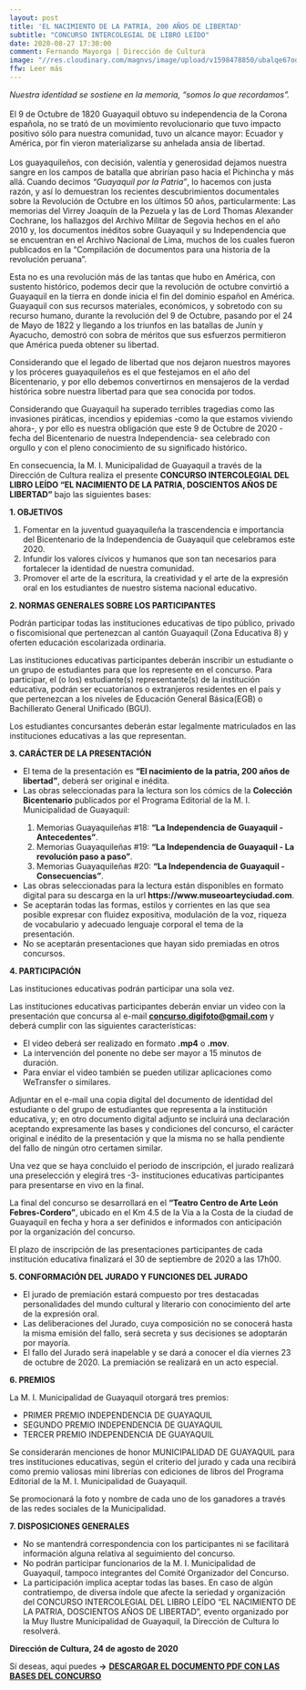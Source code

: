 ```yaml
---
layout: post
title: 'EL NACIMIENTO DE LA PATRIA, 200 AÑOS DE LIBERTAD'
subtitle: "CONCURSO INTERCOLEGIAL DE LIBRO LEÍDO"
date: 2020-08-27 17:30:00
comment: Fernando Mayorga | Dirección de Cultura
image: "//res.cloudinary.com/magnvs/image/upload/v1598478850/ubalqe67odchij5atjyc.jpg"
ffw: Leer más
---
```


*Nuestra identidad se sostiene en la memoria, “somos lo que recordamos”.*<br /><br/>El 9 de Octubre de 1820 Guayaquil obtuvo su independencia de la Corona española, no se trató de un movimiento revolucionario que tuvo impacto positivo sólo para nuestra comunidad, tuvo un alcance mayor: Ecuador y América, por fin vieron materializarse su anhelada ansia de libertad.<br /><br/>Los guayaquileños, con decisión, valentía y generosidad dejamos nuestra sangre en los campos de batalla que abrirían paso hacia el Pichincha y más allá. Cuando decimos *“Guayaquil por la Patria”*, lo hacemos con justa razón, y así lo demuestran los recientes descubrimientos documentales sobre la Revolución de Octubre en los últimos 50 años, particularmente: Las memorias del Virrey Joaquín de la Pezuela y las de Lord Thomas Alexander Cochrane, los hallazgos del Archivo Militar de Segovia hechos en el año 2010 y, los documentos inéditos sobre Guayaquil y su Independencia que se encuentran en el Archivo Nacional de Lima, muchos de los cuales fueron publicados en la “Compilación de documentos para una historia de la revolución peruana”.

Esta no es una revolución más de las tantas que hubo en América, con sustento histórico, podemos decir que la revolución de octubre convirtió a Guayaquil en la tierra en donde inicia el fin del dominio español en América. Guayaquil con sus recursos materiales, económicos, y sobretodo con su recurso humano, durante la revolución del 9 de Octubre, pasando por el 24 de Mayo de 1822 y llegando a los triunfos en las batallas de Junín y Ayacucho, demostró con sobra de méritos que sus esfuerzos permitieron que América pueda obtener su libertad.

Considerando que el legado de libertad que nos dejaron nuestros mayores y los próceres guayaquileños es el que festejamos en el año del Bicentenario, y por ello debemos convertirnos en mensajeros de la verdad histórica sobre nuestra libertad para que sea conocida por todos.

Considerando que Guayaquil ha superado terribles tragedias como las invasiones piráticas, incendios y epidemias -como la que estamos viviendo ahora-, y por ello es nuestra obligación que este 9 de Octubre de 2020 -fecha del Bicentenario de nuestra Independencia- sea celebrado con orgullo y con el pleno conocimiento de su significado histórico.

En consecuencia, la M. I. Municipalidad de Guayaquil a través de la Dirección de Cultura realiza el presente **CONCURSO INTERCOLEGIAL DEL LIBRO LEÍDO “EL NACIMIENTO DE LA PATRIA, DOSCIENTOS AÑOS DE LIBERTAD”** bajo las siguientes bases:



**1. OBJETIVOS**

<div class="leftie">
<ol>
<li>Fomentar en la juventud guayaquileña la trascendencia e importancia del Bicentenario de la Independencia de Guayaquil que celebramos este 2020.</li>
<li>Infundir los valores cívicos y humanos que son tan necesarios para fortalecer la identidad de nuestra comunidad.</li>
<li>Promover el arte de la escritura, la creatividad y el arte de la expresión oral en los estudiantes de nuestro sistema nacional educativo.</li>
</ol>
</div>

**2. NORMAS GENERALES SOBRE LOS PARTICIPANTES**

Podrán participar todas las instituciones educativas de tipo público, privado o fiscomisional que pertenezcan al cantón Guayaquil (Zona Educativa 8) y oferten educación escolarizada ordinaria.

Las instituciones educativas participantes deberán inscribir un estudiante o un grupo de estudiantes para que los represente en el concurso. Para participar, el (o los) estudiante(s) representante(s) de la institución educativa, podrán ser ecuatorianos o extranjeros residentes en el país y que pertenezcan a los niveles de Educación General Básica(EGB) o Bachillerato General Unificado (BGU).

Los estudiantes concursantes deberán estar legalmente matriculados en las instituciones educativas a las que representan.

**3. CARÁCTER DE LA PRESENTACIÓN**

<div class="leftie">
<ul>
<li>El tema de la presentación es <b>“El nacimiento de la patria, 200 años de libertad”</b>, deberá ser original e inédita.</li>
<li>Las obras seleccionadas para la lectura son los cómics de la <b>Colección Bicentenario</b> publicados por el Programa Editorial de la M. I. Municipalidad de Guayaquil:</li>
<ol>
	<li>Memorias Guayaquileñas #18: <b>“La Independencia de Guayaquil - Antecedentes”</b>.</li>
	<li>Memorias Guayaquileñas #19: <b>“La Independencia de Guayaquil - La revolución paso a paso”</b>.</li>
	<li>Memorias Guayaquileñas #20: <b>“La Independencia de Guayaquil - Consecuencias”</b>.</li>
</ol>
<li>Las obras seleccionadas para la lectura están disponibles en formato digital para su descarga en la url <b>https://www.museoarteyciudad.com</b>.</li>
<li>Se aceptarán todas las formas, estilos y corrientes en las que sea posible expresar con fluidez expositiva, modulación de la voz, riqueza de vocabulario y adecuado lenguaje corporal el tema de la presentación.</li>
<li>No se aceptarán presentaciones que hayan sido premiadas en otros concursos.</li>
</ul>
</div>

**4. PARTICIPACIÓN**

Las instituciones educativas podrán participar una sola vez.

Las instituciones educativas participantes deberán enviar un video con la presentación que concursa al e-mail **concurso.digifoto@gmail.com** y deberá cumplir con las siguientes características:

<div class="leftie">
<ul>
<li>El video deberá ser realizado en formato <b>.mp4</b> o <b>.mov</b>.</li>
<li>La intervención del ponente no debe ser mayor a 15 minutos de duración.</li>
<li>Para enviar el video también se pueden utilizar aplicaciones como WeTransfer o similares.</li>
</ul>
</div>

Adjuntar en el e-mail una copia digital del documento de identidad del estudiante o del grupo de estudiantes que representa a la institución educativa, y; en otro documento digital adjunto se incluirá una declaración aceptando expresamente las bases y condiciones del concurso, el carácter original e inédito de la presentación y que la misma no se halla pendiente del fallo de ningún otro certamen similar.

Una vez que se haya concluido el periodo de inscripción, el jurado realizará una preselección y elegirá tres -3- instituciones educativas participantes para presentarse en vivo en la final.

La final del concurso se desarrollará en el **“Teatro Centro de Arte León Febres-Cordero”**, ubicado en el Km 4.5 de la Vía a la Costa de la ciudad de Guayaquil en fecha y hora a ser definidos e informados con anticipación por la organización del concurso.

El plazo de inscripción de las presentaciones participantes de cada institución educativa finalizará el 30 de septiembre de 2020 a las 17h00.


**5. CONFORMACIÓN DEL JURADO Y FUNCIONES DEL JURADO**

<div class="leftie">
<ul>
<li>El jurado de premiación estará compuesto por tres destacadas personalidades del mundo cultural y literario con conocimiento del arte de la expresión oral.</li>
<li>Las deliberaciones del Jurado, cuya composición no se conocerá hasta la misma emisión del fallo, será secreta y sus decisiones se adoptarán por mayoría.</li>
<li>El fallo del Jurado será inapelable y se dará a conocer el día viernes 23 de octubre de 2020. La premiación se realizará en un acto especial.</li>
</ul>
</div>

**6. PREMIOS**

La M. I. Municipalidad de Guayaquil otorgará tres premios:

- PRIMER PREMIO INDEPENDENCIA DE GUAYAQUIL
- SEGUNDO PREMIO INDEPENDENCIA DE GUAYAQUIL
- TERCER PREMIO INDEPENDENCIA DE GUAYAQUIL

Se considerarán menciones de honor MUNICIPALIDAD DE GUAYAQUIL para tres instituciones educativas, según el criterio del jurado y cada una recibirá como premio valiosas mini librerías con ediciones de libros del Programa Editorial de la M. I. Municipalidad de Guayaquil.

Se promocionará la foto y nombre de cada uno de los ganadores a través de las redes sociales de la Municipalidad.

**7. DISPOSICIONES GENERALES**

<div class="leftie">
<ul>
<li>No se mantendrá correspondencia con los participantes ni se facilitará información alguna relativa al seguimiento del concurso.</li>
<li>No podrán participar funcionarios de la M. I. Municipalidad de Guayaquil, tampoco integrantes del Comité Organizador del Concurso.</li>
<li>La participación implica aceptar todas las bases. En caso de algún contratiempo, de diversa índole que afecte la seriedad y organización del CONCURSO INTERCOLEGIAL DEL LIBRO LEÍDO “EL NACIMIENTO DE LA PATRIA, DOSCIENTOS AÑOS DE LIBERTAD”, evento organizado por la Muy Ilustre Municipalidad de Guayaquil, la Dirección de Cultura lo resolverá.</li>
</ul>
</div>

**Dirección de Cultura, 24 de agosto de 2020**

Sí deseas, aquí puedes <b>&#8594;</b> **[DESCARGAR EL DOCUMENTO PDF CON LAS BASES DEL CONCURSO](//cdn.filestackcontent.com/EszYJtOjStuJ5nYzqupC)**
